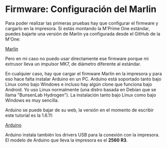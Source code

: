 # Firmware: Configuración del Marlin


Para poder realizar las primeras pruebas hay que configurar el firmware y cargarlo en la impresora. Si estás montando la M'Prime One estándar, puedes bajarte una versión de Marlin ya configurada desde el GitHub de la M'One:

  [Marlin](https://github.com/M-Prime/M_Prime_One/tree/master/firmware/Marlin)
  
Pero en mi caso no puedo usar directamente ese firmware porque mi extrusor lleva un impulsor MK7, de diámetro diferente al estándar.

En cualquier caso, hay que cargar el firmware Marlin en la impresora y para eso hace falta instalar Arduino en un PC. Arduino está soportado tanto bajo Linux como bajo Windows e incluso hay algún clone que funciona bajo Android. Yo uso Linux normalmente (una distro basada en Debian que se llama "BunsenLab Hydrogen"). La instalación tanto bajo Linux como bajo Windows es muy sencilla.

Arduino se puede bajar de su web, la versión en el momento de escribir este tutorial es la 1.6.11:

  [Arduino](https://www.arduino.cc/en/Main/Software)
  
Arduino instala también los drivers USB para la conexión con la impresora. El modelo de Arduino que lleva la impresora es el **2560 R3**. 